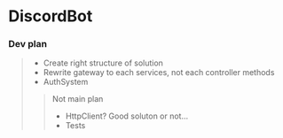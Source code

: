 # DiscordBot
### **Dev plan**
> - Create right structure of solution
> - Rewrite gateway to each services, not each controller methods
> - AuthSystem
> > Not main plan
> > - HttpClient? Good soluton or not...
> > - Tests
